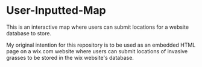 # User-Inputted-Map

This is an interactive map where users can submit locations for a website database to store.

My original intention for this repository is to be used as an embedded HTML page on a wix.com
website where users can submit locations of invasive grasses to be stored in the wix website's
database.
